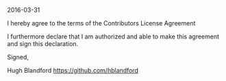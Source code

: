 2016-03-31

I hereby agree to the terms of the Contributors License Agreement

I furthermore declare that I am authorized and able to make this agreement and sign this declaration.

Signed,

Hugh Blandford https://github.com/hblandford
